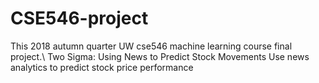 # CSE546-project
This 2018 autumn quarter UW cse546 machine learning course final project.\\
Two Sigma: Using News to Predict Stock Movements
Use news analytics to predict stock price performance
